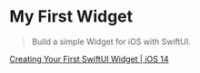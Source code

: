 # My First Widget

> Build a simple Widget for iOS with SwiftUI.

[Creating Your First SwiftUI Widget | iOS 14](https://youtu.be/wOrkcdeui4U?t=364)
